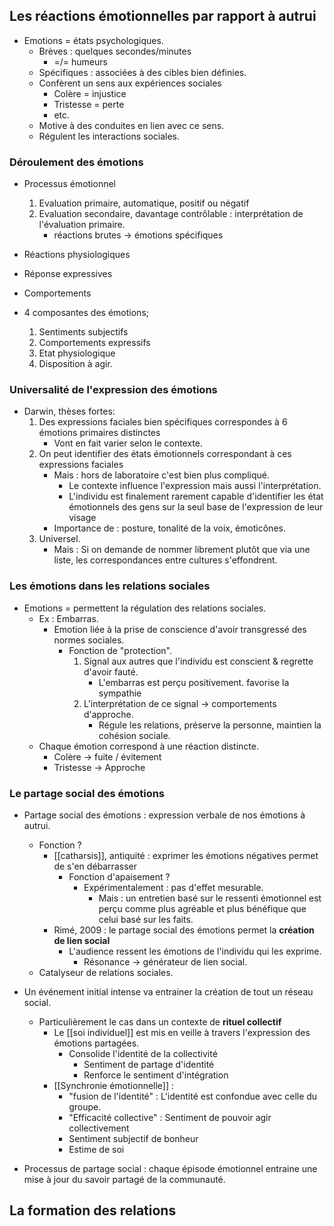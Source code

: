 
 ## Les réactions émotionnelles par rapport à autrui

- Emotions = états psychologiques.
	- Brèves : quelques secondes/minutes
		- =/= humeurs 
	- Spécifiques : associées à des cibles bien définies. 
	- Confèrent un sens aux expériences sociales
		- Colère = injustice
		- Tristesse = perte 
		- etc.
	- Motive à des conduites en lien avec ce sens.
	- Régulent les interactions sociales. 

### Déroulement des émotions 

- Processus émotionnel
	1. Evaluation primaire, automatique, positif ou négatif 
	2. Evaluation secondaire, davantage contrôlable : interprétation de l'évaluation primaire.
		- réactions brutes -> émotions spécifiques 
- Réactions physiologiques 
- Réponse expressives
- Comportements 

- 4 composantes des émotions;
	1. Sentiments subjectifs
	2. Comportements expressifs 
	3. Etat physiologique 
	4. Disposition à agir. 

### Universalité de l'expression des émotions 

- Darwin, thèses fortes:
	1. Des expressions faciales bien spécifiques correspondes à 6 émotions primaires distinctes
		- Vont en fait varier selon le contexte.
	2. On peut identifier des états émotionnels correspondant à ces expressions faciales 
		- Mais : hors de laboratoire c'est bien plus compliqué.
			- Le contexte influence l'expression mais aussi l'interprétation.
			- L'individu est finalement rarement capable d'identifier les état émotionnels des gens sur la seul base de l'expression de leur visage
		- Importance de : posture, tonalité de la voix, émoticônes. 
	3. Universel.
		- Mais : Si on demande de nommer librement plutôt que via une liste, les correspondances entre cultures s'effondrent. 

### Les émotions dans les relations sociales 

- Emotions = permettent la régulation des relations sociales.
	- Ex : Embarras.
		- Emotion liée à la prise de conscience d'avoir transgressé des normes sociales. 
			- Fonction de "protection".
				1. Signal aux autres que l'individu est conscient & regrette d'avoir fauté. 
					- L'embarras est perçu positivement. favorise la sympathie
				2. L'interprétation de ce signal -> comportements d'approche. 
					- Régule les relations, préserve la personne, maintien la cohésion sociale. 
	- Chaque émotion correspond à une réaction distincte. 
		- Colère -> fuite / évitement 
		- Tristesse -> Approche 

### Le partage social des émotions 

- Partage social des émotions : expression verbale de nos émotions à autrui. 
	- Fonction ?
		- [[catharsis]], antiquité : exprimer les émotions négatives permet de s'en débarrasser
			- Fonction d'apaisement ? 
				- Expérimentalement : pas d'effet mesurable. 
					- Mais : un entretien basé sur le ressenti émotionnel est perçu comme plus agréable et plus bénéfique que celui basé sur les faits. 
		- Rimé, 2009 : le partage social des émotions permet la **création de lien social**
			- L'audience ressent les émotions de l'individu qui les exprime.
				- Résonance -> générateur de lien social. 
	- Catalyseur de relations sociales. 
- Un événement initial intense va entrainer la création de tout un réseau social. 
	- Particulièrement le cas dans un contexte de **rituel collectif** 
		- Le [[soi individuel]] est mis en veille à travers l'expression des émotions partagées.
			- Consolide l'identité de la collectivité
				- Sentiment de partage d'identité 
				- Renforce le sentiment d'intégration
		- [[Synchronie émotionnelle]] :
			- "fusion de l'identité" : L'identité est confondue avec celle du groupe.
			- "Efficacité collective" : Sentiment de pouvoir agir collectivement 
			- Sentiment subjectif de bonheur 
			- Estime de soi 

- Processus de partage social : chaque épisode émotionnel entraine une mise à jour du savoir partagé de la communauté. 


## La formation des relations 

